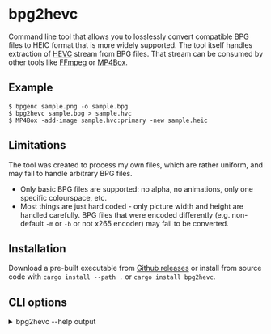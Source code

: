 # bpg2hevc

Command line tool that allows you to losslessly convert compatible [BPG](https://bellard.org/bpg/) files to HEIC format that is more widely supported.
The tool itself handles extraction of [HEVC](https://en.wikipedia.org/wiki/High_Efficiency_Video_Coding) stream from BPG files. That stream can be consumed by other tools like [FFmpeg](https://ffmpeg.org/) or [MP4Box](https://github.com/gpac/gpac/wiki/MP4Box).

## Example

```
$ bpgenc sample.png -o sample.bpg
$ bpg2hevc sample.bpg > sample.hvc
$ MP4Box -add-image sample.hvc:primary -new sample.heic
```

## Limitations

The tool was created to process my own files, which are rather uniform, and may fail to handle arbitrary BPG files.

* Only basic BPG files are supported: no alpha, no animations, only one specific colourspace, etc.
* Most things are just hard coded - only picture width and height are handled carefully. BPG files that were encoded differently (e.g. non-default `-m` or `-b` or not x265 encoder) may fail to be converted.

## Installation

Download a pre-built executable from [Github releases](https://github.com/vi/bpg2hevc/releases) or install from source code with `cargo install --path .`  or `cargo install bpg2hevc`.

## CLI options

<details><summary> bpg2hevc --help output</summary>

```
ARGS:
    <path>
      BPG file to read and convert to HEVC raw stream to stdout.
      `MP4Box -add-image w.hvc:primary -new w.heic` would help to pack it as a HEIF image.

OPTIONS:
    -h, --help
      Prints help information.
```
</details>
